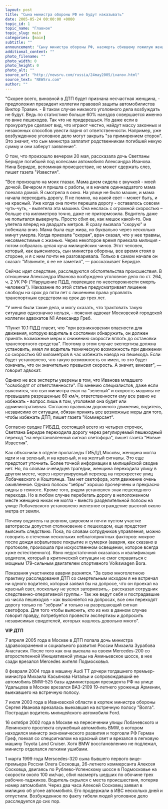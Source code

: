```yaml
---
layout: post
title: "Сына министра обороны РФ не будут наказывать"
date: 2005-05-24 00:00:00 +0000
topic_id: 1
topic_name: "Главное"
topic_slug: main
categories: [main]
subtitle: ""
announcement: "Сыну министра обороны РФ, насмерть сбившему пожилую женщину, скорее всего ничего не грозит. По мнению большинства адвокатов, виновной в ДТП признают саму погибшую и дело даже не дойдет до суда. О том, что сын высокопоставленного чиновника может получить полагающиеся ему пять лет, не может быть даже и речи, полагают эксперты."
additional_content: ""
photo_filename: ""
photo_width: 0
photo_height: 0
photo_alt: ""
source_url: "http://newsru.com/russia/24may2005/ivanov.html"
source_text: "NEWSru.com"
author: ""
---
```

"Скорее всего, виновной в ДТП будет признана несчастная женщина, - предположил президент коллегии правовой защиты автомобилистов Виктор Травин. - В таком случае никакого уголовного дела возбуждать не будут. Ведь по статистике больше 60% наездов совершается именно по вине пешеходов. Так что не придерешься. Но даже если в прокуратуре сделают вид, что играют честно, найдут массу законных и незаконных способов увести парня от ответственности. Например, уже возбужденное уголовное дело могут закрыть "за примирением сторон". Это значит, что сын министра заплатит родственникам погибшей некую сумму и они заберут заявление".

О том, что произошло вечером 20 мая, рассказала дочь Светланы Беридзе погибшей под колесами автомобиля Александра Иванова. Нина Беридзе, вспоминая происшествие, не может сдержать слез, пишет газета "Известия".

"Все произошло на моих глазах. Мама днем сидела с внучкой - моей дочкой. Вечером я пришла с работы, и в начале одиннадцатого мама поехала домой. Я смотрела в окно. На улице не было машин, и мама начала переходить дорогу. Я не помню, на какой свет – может быть, и на красный. Уже когда она почти перешла дорогу - оставалось совсем чуть-чуть, - вылетела эта машина. Она неслась с огромной скоростью – больше ста километров точно, даже не притормозила. Водитель даже не попытался вывернуть. Просто сбил ее, как мешок какой-то. Она улетела вперед на двадцать метров. Я сразу вызвала "скорую" и побежала вниз. Мама была еще жива, но буквально через несколько минут умерла. Когда приехала "скорая", врач сказал, что у нее травмы, несовместимые с жизнью. Через некоторое время приехала милиция - потом собралась целая куча милицейских чинов. Этот человек, который, как выяснилось, сын министра обороны, все время стоял в стороне, и я с ним почти не разговаривала. Только в самом начале он сказал: "Извините, я ее не заметил", &mdash; рассказывает Беридзе.

Сейчас идет следствие, расследуются обстоятельства происшествия. В отношении Александра Иванова возбуждено уголовное дело по ст. 264, ч. 2 УК РФ ("Нарушение ПДД, повлекшее по неосторожности смерть человека"). Наказание по этой статье предусматривает лишение свободы на срок до пяти лет с лишением права управлять транспортным средством на срок до трех лет.

"У меня были такие дела, и могу сказать, что трактовать такую ситуацию однозначно нельзя, - пояснил адвокат Московской городской коллегии адвокатов N1 Александр Греб.

"Пункт 10.1 ПДД гласит, что "при возникновении опасности для движения, которую водитель в состоянии обнаружить, он должен принять возможные меры к снижению скорости вплоть до остановки транспортного средства". Поэтому в этом случае экспертиза должна установить, имел ли водитель техническую возможность при движении со скоростью 60 километров в час избежать наезда на пешехода. Если будет установлено, что такую возможность он имел, то это будет означать, что он значительно превысил скорость. А значит, виноват", &mdash; говорит адвокат.

Однако не все эксперты уверены в том, что Иванова младшего "освободят от ответственности". По мнению специалистов, даже если выяснится, что сын министра ехал на "зеленый" и скорость машины не превышала разрешенные 60 км/ч, ответственности ему все равно не избежать - вопрос лишь в том, уголовная она будет или административная. Согласно правилам дорожного движения, водитель, независимо от ситуации, обязан принять все возможные меры для того, чтобы избежать ДТП, пишет газета "Коммерсант".

Согласно сводке ГИБДД, состоящей всего из четырех строчек, Светлана Беридзе переходила дорогу через регулируемый пешеходный переход "на неустановленный сигнал светофора", пишет газета "Новые Известия".

Как объяснили в отделе пропаганды ГИБДД Москвы, женщина могла идти и на зеленый, и на красный, и на желтый сигналы. Это еще предстоит уточнить. Более точной информации в милицейской сводке нет. Но, по словам очевидцев трагедии, женщина переходила улицу в другом месте, через нерегулируемый переход на перекрестке улиц Лобачевского и Коштоянца. Там нет светофора, хотя движение очень оживленное. Однако полосы "зебры" хорошо прочерчены и прекрасно видны в темноте. Кроме того, рядом установлен знак пешеходного перехода. Но в любом случае перебегать дорогу в неположенном месте женщина никак не могла - вместо разделительной полосы на улице Лобачевского установлено железное ограждение высотой около метра от земли.

Почему водитель на ровном, широком и почти пустом участке автотрассы допустил столкновение с пешеходом, еще предстоит выяснить следствию. Пока, по словам сотрудников управления, можно говорить о стечении нескольких неблагоприятных факторов: мокрое после дождя асфальтовое покрытие и сумерки (авария, как сказано в протоколе, произошла при искусственном освещении, которое всегда хуже естественного). Явно недостаточной оказалась и квалификация водителя, который в критической ситуации не смог справиться с мощным 179-сильным двигателем спортивного Volkswagen Bora.

Показания участников аварии разнятся. "За свою многолетнюю практику расследования ДТП со смертельным исходом я не встречал ни одного водителя, который заявил бы на допросе, что он проехал на красный свет, поскольку не успел затормозить,- рассказал сотрудник следственно-оперативной группы.- Так же ведут себя и пострадавшие из числа пешеходов - как выясняется на допросах, все они переходят дорогу только по "зебрам" и только на разрешающий сигнал светофора. Для того чтобы выяснить, кто из них в данном случае говорит правду, потребуется провести экспертизы и допросить независимых свидетелей, которых нашлось довольно много".

<strong>VIP ДТП</strong>

7 апреля 2005 года в Москве в ДТП попала дочь министра здравоохранения и социального развития России Михаила Зурабова Анастасия. После того как она выехала на своем Mercedes-200 со второстепенной Инициативной улицы на Аминьевское шоссе, в нее сзади врезался Mercedes жителя Подмосковья.

8 февраля 2004 года в машину Audi TT дочери тогдашнего премьер-министра Михаила Касьянова Натальи и сопровождавший ее автомобиль BMW-525 базы администрации президента РФ на улице Удальцова в Москве врезался ВАЗ-2109 19-летнего уроженца Армении, выехавшего на встречную полосу.

7 июля 2003 года в Ивановской области в кортеж министра обороны Сергея Иванова врезалась выехавшая на встречную полосу "Волга". Пострадал водитель милицейского автомобиля Ford.

16 октября 2002 года в Москве на пересечении улицы Лобачевского и Ленинского проспекта служебный автомобиль BMW, в котором находился министр экономического развития и торговли РФ Герман Греф, поехал со спецсигналом на красный свет и врезался в легковую машину Toyota Land Cruiser. Хотя BMW восстановлению не подлежал, министр отделался легкими ушибами.

1 марта 1999 года Merscedes-320 сына бывшего первого вице-премьера России Олега Сосковца, 26-летнего коммерсанта Алексея Сосковца, двигаясь по Рублево-Успенскому шоссе в Подмосковье на скорости около 100 км/час, сбил насмерть шедших по обочине трех рабочих-таджиков. Водитель скрылся с места происшествия, потеряв номер автомобиля. Через два часа Алексей Сосковец заявил в милицию об угоне автомобиля. Его продержали в ИВС несколько дней и отпустили. Возбужденное по факту гибели людей уголовное дело расследуется до сих пор.
